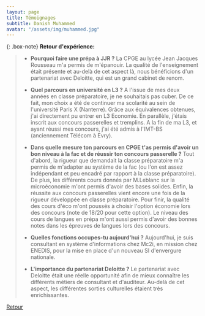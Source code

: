 ```yaml
---
layout: page
title: Témoignages
subtitle: Danish Muhammed
avatar: "/assets/img/muhammed.jpg"
---
```


{: .box-note}
**Retour d'expérience:** 

>- **Pourquoi faire une prépa à JJR ?**
>La CPGE au lycée Jean Jacques Rousseau m'a permis de m'épanouir. La qualité de l'enseignement était présente et au-delà de cet aspect là, nous bénéficions d'un partenariat avec Deloitte, qui est un grand cabinet de renom.
>
>- **Quel parcours en université en L3 ?**
>A l'issue de mes deux années en classe préparatoire, je ne souhaitais pas cuber.
De ce fait, mon choix a été de continuer ma scolarité au sein de l'université Paris X (Nanterre). Grâce aux équivalences obtenues, j'ai directement pu entrer en L3 Economie. En parallèle, j'étais inscrit aux concours passerelles et tremplins.
A la fin de ma L3, et ayant réussi mes concours, j'ai été admis à l'IMT-BS (anciennement Télécom à Evry).
>
>- **Dans quelle mesure ton parcours en CPGE t'as permis d'avoir un bon niveau à la fac et de réussir ton concours passerelle ?**
>Tout d'abord, la rigueur que demandait la classe préparatoire m'a permis de m'adapter au système de la fac (ou l'on est assez indépendant et peu encadré par rapport à la classe préparatoire).
>De plus, les différents cours donnés par M.Leblanc sur la microéconomie m'ont permis d'avoir des bases solides.
>Enfin, la réussite aux concours passerelles vient encore une fois de la rigueur développée en classe préparatoire.
>Pour finir, la qualité des cours d'éco m'ont poussés à choisir l'option économie lors des concours (note de 18/20 pour cette option). Le niveau des cours de langues en prépa m'ont aussi permis d'avoir des bonnes notes dans les épreuves de langues lors des concours.
>
>- **Quelles fonctions occupes-tu aujourd'hui ?**
>Aujourd'hui, je suis consultant en système d'informations chez Mc2i, en mission chez ENEDIS, pour la mise en place d'un nouveau SI d'envergure nationale.
>
>- **L'importance du partenariat Deloitte ?**
>Le partenariat avec Deloitte était une réelle opportunité afin de mieux connaître les différents métiers de consultant et d'auditeur.
Au-delà de cet aspect, les différentes sorties culturelles étaient très enrichissantes.
 
[Retour](/temoignages)
